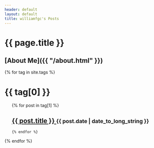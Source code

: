 ```yaml
---
header: default
layout: default
title: williamfgc's Posts
---
```


# {{ page.title }}

## [About Me]({{ "/about.html" }})

{% for tag in site.tags %}
  <h1>{{ tag[0] }}</h1>
  <ul>
    {% for post in tag[1] %}
      <h2>
        <a href="{{ post.url }}">
          {{ post.title }}
        </a>
        <time datetime="{{ post.date | date: "%Y-%m-%d" }}">
          <small>{{ post.date | date_to_long_string }}</small>
        </time>
      </h2>
      
    {% endfor %}
  </ul>
{% endfor %}

